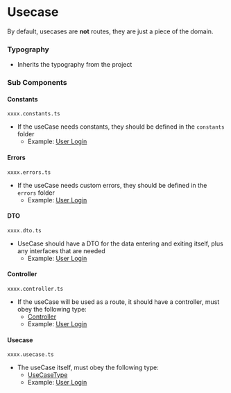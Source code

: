 # Usecase

By default, usecases are **not** routes, they are just a piece of the domain.

### Typography

- Inherits the typography from the project

### Sub Components

#### Constants

`xxxx.constants.ts`

- If the useCase needs constants, they should be defined in the `constants` folder
    - Example: [User Login](../src/modules/user/useCases/userLogin/userLogin.constants.ts)

#### Errors

`xxxx.errors.ts`

- If the useCase needs custom errors, they should be defined in the `errors` folder
    - Example: [User Login](../src/modules/user/useCases/userLogin/userLogin.errors.ts)

#### DTO

`xxxx.dto.ts`

- UseCase should have a DTO for the data entering and exiting itself, plus any interfaces that are needed
    - Example: [User Login](../src/modules/user/useCases/userLogin/userLogin.dto.ts)

#### Controller

`xxxx.controller.ts`

- If the useCase will be used as a route, it should have a controller, must obey the following type:
    - [Controller](../src/lib/web/controller.ts)
    - Example: [User Login](../src/modules/user/useCases/userLogin/userLogin.controller.ts)

#### Usecase

`xxxx.usecase.ts`

- The useCase itself, must obey the following type:
    - [UseCaseType](../src/lib/ddd/useCase.ts)
    - Example: [User Login](../src/modules/user/useCases/userLogin/userLogin.usecase.ts)
